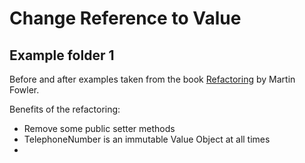 # Change Reference to Value

## **Example folder 1**

Before and after examples taken from the book [Refactoring](https://refactoring.com/catalog/changeReferenceToValue.html) by Martin Fowler.

Benefits of the refactoring:
- Remove some public setter methods
- TelephoneNumber is an immutable Value Object at all times
-
